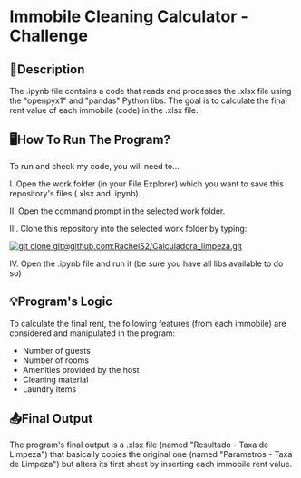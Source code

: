 # Immobile Cleaning Calculator - Challenge

## 📃Description

The .ipynb file contains a code that reads and processes the .xlsx file using the "openpyx1" and "pandas" Python libs. The goal is to calculate the final rent value of each immobile (code) in the .xlsx file.

## 🖥️How To Run The Program?

To run and check my code, you will need to...

I. Open the work folder (in your File Explorer) which you want to save this repository's files (.xlsx and .ipynb).

II. Open the command prompt in the selected work folder.

III. Clone this repository into the selected work folder by typing:
 
[![git clone git@github.com:RachelS2/Calculadora_limpeza.git](https://img.shields.io/badge/-git%20clone%20git@github.com:RachelS2/Calculadora__limpeza.git-blue?style=for-the-badge)](https://github.com/RachelS2/Calculadora_limpeza.git)

IV. Open the .ipynb file and run it (be sure you have all libs available to do so)

## 💡Program's Logic

To calculate the final rent, the following features (from each immobile) are considered and manipulated in the program:

- Number of guests 
- Number of rooms
- Amenities provided by the host
- Cleaning material
- Laundry items

## 📤Final Output

The program's final output is a .xlsx file (named "Resultado - Taxa de Limpeza") that basically copies the original one (named "Parametros - Taxa de Limpeza") but alters its first sheet by inserting each immobile rent value. 

